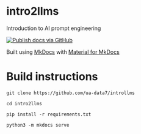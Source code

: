 # intro2llms

Introduction to AI prompt engineering

[![Publish docs via GitHub](https://github.com/ua-data7/introllms/actions/workflows/main.yml/badge.svg)](https://github.com/ua-data7/introllms/actions/workflows/main.yml)

Built using [MkDocs](https://www.mkdocs.org/) with [Material for MkDocs](https://squidfunk.github.io/mkdocs-material/) 

# Build instructions

```
git clone https://github.com/ua-data7/introllms

cd intro2llms

pip install -r requirements.txt

python3 -m mkdocs serve
```
